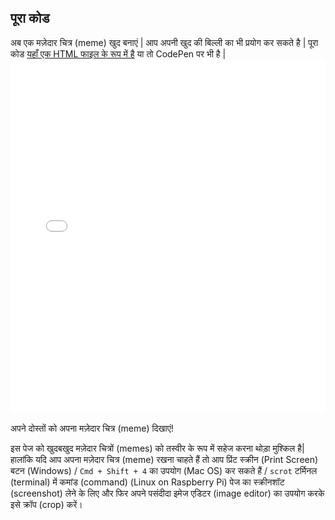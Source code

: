 ## पूरा कोड

अब एक मज़ेदार चित्र (meme) खुद बनाएं | आप अपनी खुद की बिल्ली का भी प्रयोग कर सकते है | पूरा कोड [यहाँ एक HTML फाइल के रूप में है](resources/index.html) या तो CodePen पर भी है | <iframe height='567' scrolling='no' title='बिल्ली के मज़ेदार चित्रों (meme) का जनरेटर' src='//codepen.io/rpflaura/embed/NbbveK/?height=567&theme-id=0&default-tab=js,result&embed-version=2' frameborder='no' allowtransparency='true' allowfullscreen='true' style='width: 100%;' mark="crwd-mark">See the Pen <a href='https://codepen.io/rpflaura/pen/NbbveK/'>Cat Meme Generator</a> by Laura Sach (<a href='https://codepen.io/rpflaura'>@rpflaura</a>) on <a href='https://codepen.io'>CodePen</a>.
</iframe>

अपने दोस्तों को अपना मज़ेदार चित्र (meme) दिखाएं!

इस पेज को खुदबखुद मज़ेदार चित्रों (memes) को तस्वीर के रूप में सहेज करना थोड़ा मुश्किल है| हालांकि यदि आप अपना मज़ेदार चित्र (meme) रखना चाहते हैं तो आप प्रिंट स्क्रीन (Print Screen) बटन (Windows) / `Cmd + Shift + 4` का उपयोग (Mac OS) कर सकते हैं / `scrot` टर्मिनल (terminal) में कमांड (command) (Linux on Raspberry Pi) पेज का स्क्रीनशॉट (screenshot) लेने के लिए और फिर अपने पसंदीदा इमेज एडिटर (image editor) का उपयोग करके इसे क्रॉप (crop) करें।
